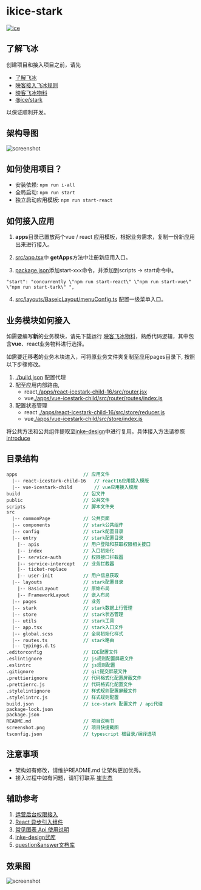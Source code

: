 # ikice-stark

[![ice](https://img.shields.io/badge/developing%20with-ICE-2077ff.svg)](https://github.com/alibaba/ice)

## 了解飞冰

创建项目和接入项目之前，请先

- [了解飞冰](https://ice.work/)
- [映客接入飞冰规则](https://wiki.inkept.cn/pages/viewpage.action?pageId=41773307)
- [映客飞冰物料](https://code.inke.cn/opd/fe-aws/ikice-materials/tree/master/react-materials/blocks/AntdFilterTable/src)
- [@ice/stark](https://ice.work/docs/icestark/reference/api)

以保证顺利开发。

## 架构导图

![screenshot](https://img.ikstatic.cn/MTU5MjgxMDEwMjU0NyM1NDQjanBn.jpg)

## 如何使用项目？

- 安装依赖: `npm run i-all`
- 全局启动: `npm run start`
- 独立启动应用模板: `npm run start-react`

## 如何接入应用

1. **apps**目录已置放两个vue / react 应用模板，根据业务需求，复制一份新应用出来进行接入。

2. [src/app.tsx](./src/app.tsx)中 **getApps**方法中注册新应用入口。

3. [package.json](./package.json)添加start-xxx命令，并添加到scripts -> start命令中。

```
"start": "concurrently \"npm run start-react\" \"npm run start-vue\" \"npm run start-tark\" ",
```

4. [src/layouts/BaseicLayout/menuConfig.ts](./src/layouts/BaseicLayout/menuConfig.ts) 配置一级菜单入口。

## 业务模块如何接入

如需要编写**新**的业务模块，请先下载运行 [映客飞冰物料](https://code.inke.cn/opd/fe-aws/ikice-materials/tree/master/react-materials/blocks/AntdFilterTable/src)，熟悉代码逻辑，其中包含**vue**、react业务物料进行选择。

如需要迁移**老**的业务木块进入，可将原业务文件夹复制至应用pages目录下, 按照以下步骤修改。

1. [./build.json](./build.json) 配置代理
2. 配至应用内部路由,
    - react[./apps/react-icestark-child-16/src/router.jsx](./apps/react-icestark-child-16/src/router.jsx) 
    - vue[./apps/vue-icestark-child/src/router/routes/index.js](./apps/vue-icestark-child/src/router/routes/index.js)
3. 配置状态管理
    - react [./apps/react-icestark-child-16/src/store/reducer.js](./apps/react-icestark-child-16/src/store/reducer.js)
    - vue[./apps/vue-icestark-child/src/store/index.js](./apps/vue-icestark-child/src/store/index.js)

将公共方法和公共组件提取至[inke-design](http://ide.hnmlw.cn/docs/react/introduce)中进行复用。具体接入方法请参照[introduce](http://ide.hnmlw.cn/docs/react/introduce)

## 目录结构

<pre style="font-size: 12px">
apps                        <span style="color: #007947">// 应用文件</span>
  |-- react-icestark-child-16   <span style="color: #007947">// react16应用接入模版</span>
  |-- vue-icestark-child        <span style="color: #007947">// vue应用接入模版</span>
build                       <span style="color: #007947">// 包文件</span>
public                      <span style="color: #007947">// 公共文件</span>
scripts                     <span style="color: #007947">// 脚本文件夹</span>
src
  |-- commonPage            <span style="color: #007947">// 公共页面</span>
  |-- components            <span style="color: #007947">// stark公共组件</span>
  |-- config                <span style="color: #007947">// stark配置目录</span>
  |-- entry                 <span style="color: #007947">// stark配置目录</span>
    |-- apis                <span style="color: #007947">// 用户登陆和获取权限相关接口</span>
    |-- index               <span style="color: #007947">// 入口初始化</span>
    |-- service-auth        <span style="color: #007947">// 权限接口拦截器</span>
    |-- service-intercept   <span style="color: #007947">// 业务拦截器</span>
    |-- ticket-replace      
    |-- user-init           <span style="color: #007947">// 用户信息获取</span>
  |-- layouts               <span style="color: #007947">// stark配置目录</span>
    |-- BasicLayout         <span style="color: #007947">// 原始布局</span>
    |-- FrameworkLayout     <span style="color: #007947">// 嵌入布局</span>
  |-- pages                 <span style="color: #007947">// 业务</span>
  |-- stark                 <span style="color: #007947">// stark数据上行管理</span>
  |-- store                 <span style="color: #007947">// stark状态管理</span>
  |-- utils                 <span style="color: #007947">// stark工具</span>
  |-- app.tsx               <span style="color: #007947">// stark入口文件</span>
  |-- global.scss           <span style="color: #007947">// 全局初始化样式</span>
  |-- routes.ts             <span style="color: #007947">// stark路由</span>
  |-- typings.d.ts
.editorconfig               <span style="color: #007947">// IDE配置文件</span>
.eslintignore               <span style="color: #007947">// js规则配置屏蔽文件</span>
.eslintrc                   <span style="color: #007947">// js规则配置</span>
.gitignore                  <span style="color: #007947">// git提交屏蔽文件</span>
.prettierignore             <span style="color: #007947">// 代码格式化配置屏蔽文件</span>
.prettierrc.js              <span style="color: #007947">// 代码格式化配置文件</span>
.stylelintignore            <span style="color: #007947">// 样式规则配置屏蔽文件</span>
.stylelintrc.js             <span style="color: #007947">// 样式规则配置</span>
build.json                  <span style="color: #007947">// ice-stark 配置文件 / api代理</span>
package-lock.json           
package.json              
README.md                   <span style="color: #007947">// 项目说明书</span>
screenshot.png              <span style="color: #007947">// 项目快捷截图</span>
tsconfig.json               <span style="color: #007947">// typescript 根目录/编译选项</span>
</pre>


## 注意事项

- 架构如有修改，请维护README.md 让架构更加优秀。
- 接入过程中如有问题，请钉钉联系 [崔世杰](dingtalk://dingtalkclient/action/sendmsg)


## 辅助参考

1. [运营后台权限接入](https://wiki.inkept.cn/pages/viewpage.action?pageId=55946806)
2. [React 异步引入组件](https://reactjs.org/docs/code-splitting.html#reactlazy)
3. [常见图表 Api 使用说明](https://wiki.inkept.cn/pages/viewpage.action?pageId=67387957)
4. [inke-design武库](http://ide.hnmlw.cn/)
5. [question&answer文档库](http://qa.hnmlw.cn/#/index?_k=96u2dp)

## 效果图

![screenshot](https://img.ikstatic.cn/MTU5MjgwOTEyMzg2MSM1MDUjanBn.jpg)
